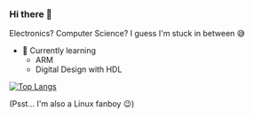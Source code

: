 ### Hi there 👋

Electronics? Computer Science? I guess I'm stuck in between :sweat_smile:

* :seedling: Currently learning
	* ARM
	* Digital Design with HDL

[![Top Langs](https://github-readme-stats.vercel.app/api/top-langs/?username=CodePurble&layout=compact&show_icons=true&theme=onedark)](https://github.com/anuraghazra/github-readme-stats)

(Psst... I'm also a Linux fanboy :wink:)
